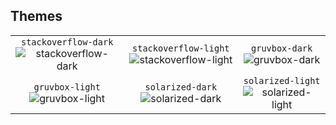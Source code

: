 ## Themes

| | | |
| :--: | :--: | :--: |
| `stackoverflow-dark` ![stackoverflow-dark][stackoverflow-dark] | `stackoverflow-light` ![stackoverflow-light][stackoverflow-light] | `gruvbox-dark` ![gruvbox-dark][gruvbox-dark] |
| `gruvbox-light` ![gruvbox-light][gruvbox-light] | `solarized-dark` ![solarized-dark][solarized-dark] | `solarized-light` ![solarized-light][solarized-light] |

[stackoverflow-dark]: https://stackoverflow-card.vercel.app/?userID=353337&theme=stackoverflow-dark
[stackoverflow-light]: https://stackoverflow-card.vercel.app/?userID=353337&theme=stackoverflow-light
[gruvbox-dark]: https://stackoverflow-card.vercel.app/?userID=353337&theme=gruvbox-dark
[gruvbox-light]: https://stackoverflow-card.vercel.app/?userID=353337&theme=gruvbox-light
[solarized-dark]: https://stackoverflow-card.vercel.app/?userID=353337&theme=solarized-dark
[solarized-light]: https://stackoverflow-card.vercel.app/?userID=353337&theme=solarized-light


